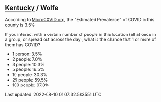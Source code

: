 
## [Kentucky](/united-states/kentucky) / Wolfe

According to [MicroCOVID.org](http://microcovid.org),
the "Estimated Prevalence" of COVID in this county is 3.5%

If you interact with a certain number of people in this location
(all at once in a group, or spread out across the day), what is the chance that
1 or more of them has COVID?

- 1 person: 3.5%
- 2 people: 7.0%
- 3 people: 10.3%
- 5 people: 16.5%
- 10 people: 30.3%
- 25 people: 59.5%
- 100 people: 97.3%

Last updated: 2022-08-10 01:07:32.583551 UTC
